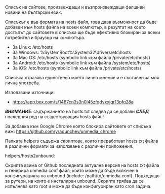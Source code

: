 Списък на сайтове, произвеждащи и възпроизвеждащи фалшиви новини на български език.

Списъкът е във формата на hosts файл, това дава възможност да бъде добавен към hosts файла на всеки
компютър, в резултат на което достъпът до сайтовете в списъка ще бъде ефективно блокиран за всеки
потребител и браузър на компютъра.

- За Linux: /etc/hosts   
- За Windows: %SystemRoot%\System32\drivers\etc\hosts   
- За Mac OS: /etc/hosts (symbolic link към файла /private/etc/hosts)   
- За Android: /etc/hosts (symbolic link към файла /system/etc/hosts)   
- За iOS: /etc/hosts (symbolic link към файла /private/etc/hosts)   

Списъка отразява единствено моето лично мнение и е съставен за моя лична употреба.

Използвани източници:
- https://app.box.com/s/1467cn3s3n0l45zfqdvxxjqr13pfq28a

_**ВНИМАНИЕ**_: съдържанието на hosts.txt следва да се добави _**СЛЕД**_ последния ред на
съществуващия hosts файл!

За добавка към Google Chrome която блокира сайтовете от списъка виж:
https://github.com/yradunchev/unmedia_chrome

Папката helpers съдържа скриптове, които преработват hosts.txt файла в различни формати за
използване с различни приложения.

helpers/hosts2unbound:

Скрипта взима от Github последната актуална версия на hosts.txt файла и генерира unmedia.conf файл,
който може да бъде включен в конфигурацията на unbound (include: /path/to/unmedia.conf). Подходящо
за рутери, на които е инсталиран unbound. Скрипта трябва да се изпълнява като root и може да бъде
конфигуриран като cron задача.
